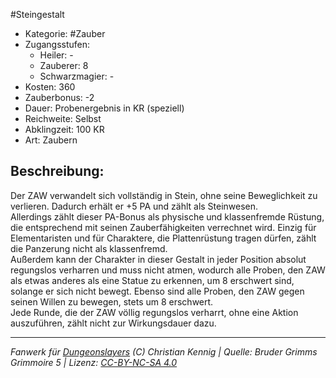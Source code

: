 #Steingestalt  
- Kategorie: #Zauber  
- Zugangsstufen:  
  - Heiler: -  
  - Zauberer: 8  
  - Schwarzmagier: -  
- Kosten: 360  
- Zauberbonus: -2  
- Dauer: Probenergebnis in KR (speziell)  
- Reichweite: Selbst  
- Abklingzeit: 100 KR  
- Art: Zaubern     

## Beschreibung:
Der ZAW verwandelt sich vollständig in Stein, ohne seine Beweglichkeit zu verlieren. Dadurch erhält er +5 PA und zählt als Steinwesen.<br>Allerdings zählt dieser PA-Bonus als physische und klassenfremde Rüstung, die entsprechend mit seinen Zauberfähigkeiten verrechnet wird. Einzig für Elementaristen und für Charaktere, die Plattenrüstung tragen dürfen, zählt die Panzerung nicht als klassenfremd.<br>Außerdem kann der Charakter in dieser Gestalt in jeder Position absolut regungslos verharren und muss nicht atmen, wodurch alle Proben, den ZAW als etwas anderes als eine Statue zu erkennen, um 8 erschwert sind, solange er sich nicht bewegt. Ebenso sind alle Proben, den ZAW gegen seinen Willen zu bewegen, stets um 8 erschwert.<br>Jede Runde, die der ZAW völlig regungslos verharrt, ohne eine Aktion auszuführen, zählt nicht zur Wirkungsdauer dazu.


___
*Fanwerk für [Dungeonslayers](https://www.dungeonslayers.net/) (C) Christian Kennig | Quelle: Bruder Grimms Grimmoire 5 | Lizenz: [CC-BY-NC-SA 4.0](https://creativecommons.org/licenses/by-nc-sa/4.0/deed.de)*